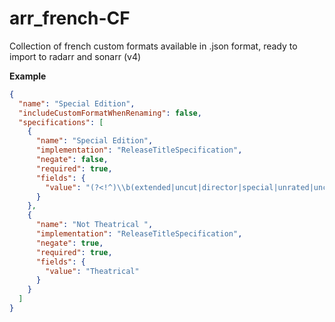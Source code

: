 # arr_french-CF
Collection of french custom formats available in .json format, ready to import to radarr and sonarr (v4)

**Example**

```json
{
  "name": "Special Edition",
  "includeCustomFormatWhenRenaming": false,
  "specifications": [
    {
      "name": "Special Edition",
      "implementation": "ReleaseTitleSpecification",
      "negate": false,
      "required": true,
      "fields": {
        "value": "(?<!^)\\b(extended|uncut|director|special|unrated|uncensored|cut|version|edition)(\\b|\\d)"
      }
    },
    {
      "name": "Not Theatrical ",
      "implementation": "ReleaseTitleSpecification",
      "negate": true,
      "required": true,
      "fields": {
        "value": "Theatrical"
      }
    }
  ]
}
```
